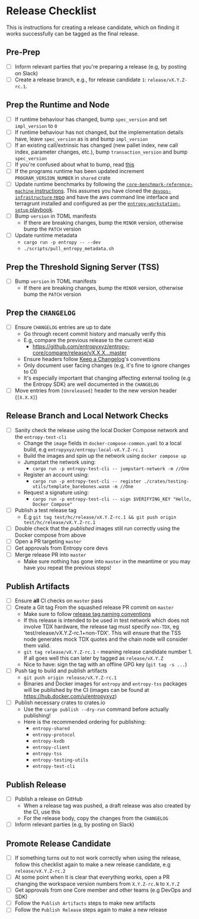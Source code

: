 # Release Checklist

This is instructions for creating a release candidate, which on finding it works successfully can be
tagged as the final release.

## Pre-Prep
- [ ] Inform relevant parties that you're preparing a release (e.g, by posting on Slack)
- [ ] Create a release branch, e.g., for release candidate `1`: `release/vX.Y.Z-rc.1`.

## Prep the Runtime and Node
- [ ] If runtime behaviour has changed, bump `spec_version` and set `impl_version` to `0`
- [ ] If runtime behaviour has not changed, but the implementation details have, leave `spec_version`
  as is and bump `impl_version`
- [ ] If an existing call/extrinsic has changed (new pallet index, new call index, parameter changes,
  etc.), bump `transaction_version` and bump `spec_version`
- [ ] If you're confused about what to bump, read [this](https://paritytech.github.io/polkadot-sdk/master/sp_version/struct.RuntimeVersion.html)
- [ ] If the programs runtime has been updated increment `PROGRAM_VERSION_NUMBER` in `shared` crate
- [ ] Update runtime benchmarks by following the [`core-benchmark-reference-machine` instructions](https://github.com/entropyxyz/devops-infrastructure/tree/dev/projects/core-benchmark-reference-machine). This assumes you have cloned the [`devops-infrastructure` repo](https://github.com/entropyxyz/devops-infrastructure/) and have the aws command line interface and terragrunt installed and configured as per the [`entropy-workstation-setup` playbook](https://github.com/entropyxyz/entropy-workstation-setup).
- [ ] Bump `version` in TOML manifests
    - If there are breaking changes, bump the `MINOR` version, otherwise bump the `PATCH` version
- [ ] Update runtime metadata
    - `cargo run -p entropy -- --dev`
    - `./scripts/pull_entropy_metadata.sh`

## Prep the Threshold Signing Server (TSS)
- [ ] Bump `version` in TOML manifests
    - If there are breaking changes, bump the `MINOR` version, otherwise bump the `PATCH` version

## Prep the `CHANGELOG`
- [ ] Ensure `CHANGELOG` entries are up to date
    - Go through recent commit history and manually verify this
    - E.g, compare the previous release to the current `HEAD`
        - https://github.com/entropyxyz/entropy-core/compare/release/vX.X.X...master
    - Ensure headers follow [Keep a Changelog](https://keepachangelog.com/en/1.1.0/)'s conventions
    - Only document user facing changes (e.g, it's fine to ignore changes to CI)
    - It's especially important that changing affecting external tooling (e.g the Entropy SDK) are
      well documented in the `CHANGELOG`
- [ ] Move entries from `[Unreleased]` header to the new version header (`[X.X.X]`)

## Release Branch and Local Network Checks
- [ ] Sanity check the release using the local Docker Compose network and the `entropy-test-cli`
    - Change the `image` fields in `docker-compose-common.yaml` to a local build, e.g
      `entropyxyz/entropy:local-vX.Y.Z-rc.1`
    - Build the images and spin up the network using `docker compose up`
    - Jumpstart the network using:
        - `cargo run -p entropy-test-cli -- jumpstart-network -m //One`
    - Register an account using:
        - `cargo run -p entropy-test-cli -- register ./crates/testing-utils/template_barebones.wasm -m //One`
    - Request a signature using:
        - `cargo run -p entropy-test-cli -- sign $VERIFYING_KEY "Hello, Docker Compose"`
- [ ] Publish a test release tag
    - E.g `git tag test/hc/release/vX.Y.Z-rc.1 && git push origin test/hc/release/vX.Y.Z-rc.1`
- [ ] Double check that the _published_ images still run correctly using the Docker compose from
      above
- [ ] Open a PR targeting `master`
- [ ] Get approvals from Entropy core devs
- [ ] Merge release PR into `master`
    - Make sure nothing has gone into `master` in the meantime or you may have you repeat the
      previous steps!

## Publish Artifacts
- [ ] Ensure **all** CI checks on `master` pass
- [ ] Create a Git tag From the squashed release PR commit on `master`
    - Make sure to follow [release tag naming conventions](https://github.com/entropyxyz/meta/wiki/Release-management)
    - If this release is intended to be used in test network which does not involve TDX hardware,
      the release tag must specify `non-TDX`, eg 'test/release/vX.Y.Z-rc.1+non-TDX'. This will
      ensure that the TSS node generates mock TDX quotes and the chain node will consider them valid.
    - `git tag release/vX.Y.Z-rc.1` - meaning release candidate number 1. If all goes well this can
      later by tagged as `release/vX.Y.Z`
    - Nice to have: sign the tag with an offline GPG key (`git tag -s ...`)
- [ ] Push tag to build and publish artifacts
    - `git push origin release/vX.Y.Z-rc.1`
    - Binaries and Docker images for `entropy` and `entropy-tss` packages will be published by the
      CI (images can be found at https://hub.docker.com/u/entropyxyz)
- [ ] Publish necessary crates to crates.io
    - Use the `cargo publish --dry-run` command before actually publishing!
    - Here is the recommended ordering for publishing:
        - `entropy-shared`
        - `entropy-protocol`
        - `entropy-kvdb`
        - `entropy-client`
        - `entropy-tss`
        - `entropy-testing-utils`
        - `entropy-test-cli`

## Publish Release
- [ ] Publish a release on GitHub
    - When a release tag was pushed, a draft release was also created by the CI, use this
    - For the release body, copy the changes from the `CHANGELOG`
- [ ] Inform relevant parties (e.g, by posting on Slack)

## Promote Release Candidate
- [ ] If something turns out to not work correctly when using the release, follow this checklist
      again to make a new release candidate, e.g `release/vX.Y.Z-rc.2`
- [ ] At some point when it is clear that everything works, open a PR changing the workspace version
      numbers from `X.Y.Z-rc.N` to `X.Y.Z`
- [ ] Get approvals from one Core member and other teams (e.g DevOps and SDK)
- [ ] Follow the `Publish Artifacts` steps to make new artifacts
- [ ] Follow the `Publish Release` steps again to make a new release
